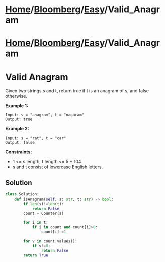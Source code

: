 # [Home](./../../..)/[Bloomberg](./../..)/[Easy](./..)/Valid_Anagram
# [Home](./../../..)/[Bloomberg](./../..)/[Easy](./..)/Valid_Anagram
<h1>Valid Anagram</h1>

<p>
Given two strings s and t, return true if t is an anagram of s, and false otherwise.
  
</p>

<b>Example 1:</b>

    Input: s = "anagram", t = "nagaram"
    Output: true
    
<b>Example 2:</b>

    Input: s = "rat", t = "car"
    Output: false

<b>Constraints:</b>

- 1 <= s.length, t.length <= 5 * 104
- s and t consist of lowercase English letters.

<h2>Solution</h2>

```python
class Solution:
    def isAnagram(self, s: str, t: str) -> bool:
        if len(s)!=len(t):
            return False
        count = Counter(s)
    
        for i in t:
            if i in count and count[i]>0:
                count[i]-=1
                
        for v in count.values():
            if v!=0:
                return False
        return True
```
